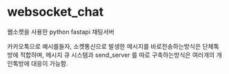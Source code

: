 # websocket_chat
웹소켓을 사용한 python fastapi 채팅서버

카카오톡으로 예시를들자,
소켓통신으로 발생한 메시지를 바로전송하는방식은 단체톡방에 적합하며,
메시지 큐 시스템과 send_server 를 따로 구축하는방식은 여러개의 개인톡방에 대응이 가능함.
